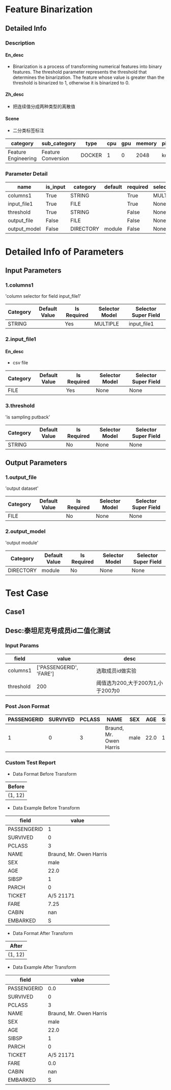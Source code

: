 # Feature Binarization
## Detailed Info
### Description
#### En_desc
+ Binarization is a process of transforming numerical features into binary features. The threshold parameter represents the threshold that determines the binarization. The feature whose value is greater than the threshold is binarized to 1, otherwise it is binarized to 0.

#### Zh_desc
+ 把连续值分成两种类型的离散值

#### Scene
+ 二分类标签标注




| category | sub_category | type | cpu | gpu | memory | pipe_status |
| --- | --- | --- | --- | --- | --- | --- |
| Feature Engineering | Feature Conversion | DOCKER | 1 | 0 | 2048 | keep |


### Parameter Detail

| name | is_input | category | default | required | selector_model |
| --- | --- | --- | --- | --- | --- |
| columns1 | True | STRING |  | True | MULTIPLE |
| input_file1 | True | FILE |  | True | None |
| threshold | True | STRING |  | False | None |
| output_file | False | FILE |  | False | None |
| output_model | False | DIRECTORY | module | False | None |


# Detailed Info of Parameters
## Input Parameters
### 1.columns1
'column selector for field input_file1'


| Category | Default Value | Is Required | Selector Model | Selector Super Field |
| --- | --- | --- | --- | --- |
| STRING |  | Yes | MULTIPLE | input_file1 |


### 2.input_file1
#### En_desc
+ csv file




| Category | Default Value | Is Required | Selector Model | Selector Super Field |
| --- | --- | --- | --- | --- |
| FILE |  | Yes | None | None |


### 3.threshold
'is sampling putback'


| Category | Default Value | Is Required | Selector Model | Selector Super Field |
| --- | --- | --- | --- | --- |
| STRING |  | No | None | None |


## Output Parameters
### 1.output_file
'output dataset'


| Category | Default Value | Is Required | Selector Model | Selector Super Field |
| --- | --- | --- | --- | --- |
| FILE |  | No | None | None |


### 2.output_model
'output module'


| Category | Default Value | Is Required | Selector Model | Selector Super Field |
| --- | --- | --- | --- | --- |
| DIRECTORY | module | No | None | None |



# Test Case
## Case1
## Desc:泰坦尼克号成员id二值化测试
### Input Params

| field | value | desc |
| --- | --- | --- |
| columns1 | ['PASSENGERID', 'FARE'] | 选取成员id做实验 |
| threshold | 200 | 阈值选为200,大于200为1,小于200为0 |


### Post Json Format

| PASSENGERID | SURVIVED | PCLASS | NAME | SEX | AGE | SIBSP | PARCH | TICKET | FARE | CABIN | EMBARKED |
| --- | --- | --- | --- | --- | --- | --- | --- | --- | --- | --- | --- |
| 1 | 0 | 3 | Braund, Mr. Owen Harris | male | 22.0 | 1 | 0 | A/5 21171 | 7.25 | nan | S |


### Custom Test Report
+ Data Format Before Transform


| Before |
| --- |
| (1, 12) |


+ Data Example Before Transform


| field | value |
| --- | --- |
| PASSENGERID | 1 |
| SURVIVED | 0 |
| PCLASS | 3 |
| NAME | Braund, Mr. Owen Harris |
| SEX | male |
| AGE | 22.0 |
| SIBSP | 1 |
| PARCH | 0 |
| TICKET | A/5 21171 |
| FARE | 7.25 |
| CABIN | nan |
| EMBARKED | S |


+ Data Format After Transform


| After |
| --- |
| (1, 12) |


+ Data Example After Transform


| field | value |
| --- | --- |
| PASSENGERID | 0.0 |
| SURVIVED | 0 |
| PCLASS | 3 |
| NAME | Braund, Mr. Owen Harris |
| SEX | male |
| AGE | 22.0 |
| SIBSP | 1 |
| PARCH | 0 |
| TICKET | A/5 21171 |
| FARE | 0.0 |
| CABIN | nan |
| EMBARKED | S |


